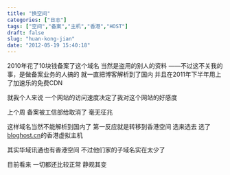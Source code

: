 ```yaml
---
title: "换空间"
categories: ["日志"]
tags: ["空间","备案","主机","香港","HOST"]
draft: false
slug: "huan-kong-jian"
date: "2012-05-19 15:40:18"
---
```


2010年花了10块钱备案了这个域名
当然是盗用的别人的资料
——不过这不关我的事，是做备案业务的人搞的
就一直把博客解析到了国内
并且在2011年下半年用上了加速乐的免费CDN

就我个人来说
一个网站的访问速度决定了我对这个网站的好感度

上个周
备案被工信部给取消了
毫无征兆

这样域名当然不能解析到国内了
第一反应就是转移到香港空间
选来选去
选了<a href="http://bloghost.cn" target="_blank">bloghost.cn</a>的香港虚拟主机

其实华域讯通也有香港空间
不过他们家的子域名实在太少了

目前看来
一切都还比较正常
静观其变

